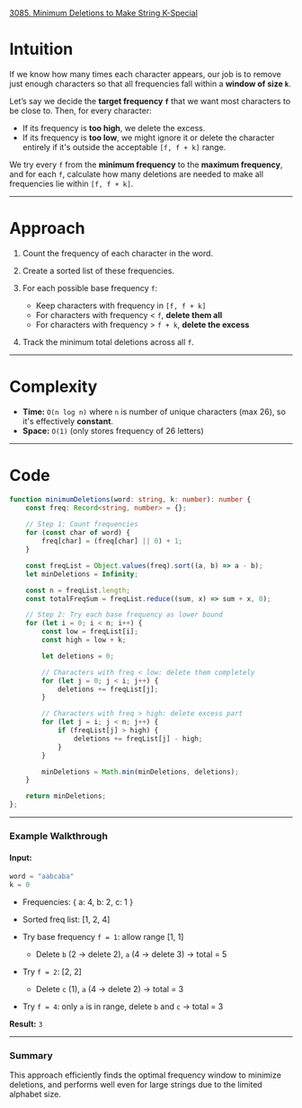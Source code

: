[3085. Minimum Deletions to Make String K-Special](https://leetcode.com/problems/minimum-deletions-to-make-string-k-special/)

# Intuition

If we know how many times each character appears, our job is to remove just enough characters so that all frequencies fall within a **window of size `k`**.

Let’s say we decide the **target frequency `f`** that we want most characters to be close to. Then, for every character:

* If its frequency is **too high**, we delete the excess.
* If its frequency is **too low**, we might ignore it or delete the character entirely if it's outside the acceptable `[f, f + k]` range.

We try every `f` from the **minimum frequency** to the **maximum frequency**, and for each `f`, calculate how many deletions are needed to make all frequencies lie within `[f, f + k]`.

---

# Approach

1. Count the frequency of each character in the word.
2. Create a sorted list of these frequencies.
3. For each possible base frequency `f`:

   * Keep characters with frequency in `[f, f + k]`
   * For characters with frequency < `f`, **delete them all**
   * For characters with frequency > `f + k`, **delete the excess**
4. Track the minimum total deletions across all `f`.

---
# Complexity

* **Time:** `O(n log n)` where `n` is number of unique characters (max 26), so it's effectively **constant**.
* **Space:** `O(1)` (only stores frequency of 26 letters)

---

# Code

```ts
function minimumDeletions(word: string, k: number): number {
    const freq: Record<string, number> = {};
    
    // Step 1: Count frequencies
    for (const char of word) {
        freq[char] = (freq[char] || 0) + 1;
    }

    const freqList = Object.values(freq).sort((a, b) => a - b);
    let minDeletions = Infinity;

    const n = freqList.length;
    const totalFreqSum = freqList.reduce((sum, x) => sum + x, 0);

    // Step 2: Try each base frequency as lower bound
    for (let i = 0; i < n; i++) {
        const low = freqList[i];
        const high = low + k;

        let deletions = 0;

        // Characters with freq < low: delete them completely
        for (let j = 0; j < i; j++) {
            deletions += freqList[j];
        }

        // Characters with freq > high: delete excess part
        for (let j = i; j < n; j++) {
            if (freqList[j] > high) {
                deletions += freqList[j] - high;
            }
        }

        minDeletions = Math.min(minDeletions, deletions);
    }

    return minDeletions;
};

```

---

### **Example Walkthrough**

#### Input:

```ts
word = "aabcaba"
k = 0
```

* Frequencies: { a: 4, b: 2, c: 1 }
* Sorted freq list: \[1, 2, 4]
* Try base frequency `f = 1`: allow range \[1, 1]

  * Delete `b` (2 -> delete 2), `a` (4 -> delete 3) → total = 5
* Try `f = 2`: \[2, 2]

  * Delete `c` (1), `a` (4 -> delete 2) → total = 3
* Try `f = 4`: only `a` is in range, delete `b` and `c` → total = 3

**Result:** `3`

---

### **Summary**

This approach efficiently finds the optimal frequency window to minimize deletions, and performs well even for large strings due to the limited alphabet size.
